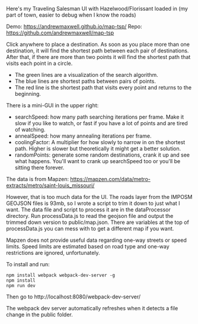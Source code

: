 Here's my Traveling Salesman UI with Hazelwood/Florissant loaded in (my part of town, easier to debug when I know the roads)

Demo: https://andrewmaxwell.github.io/map-tsp/
Repo: https://github.com/andrewmaxwell/map-tsp

Click anywhere to place a destination. As soon as you place more than one destination, it will find the shortest path between each pair of destinations. After that, if there are more than two points it will find the shortest path that visits each point in a circle.

* The green lines are a visualization of the search algorithm.
* The blue lines are shortest paths between pairs of points.
* The red line is the shortest path that visits every point and returns to the beginning.

There is a mini-GUI in the upper right:
* searchSpeed: how many path searching iterations per frame. Make it slow if you like to watch, or fast if you have a lot of points and are tired of watching.
* annealSpeed: how many annealing iterations per frame.
* coolingFactor: A multiplier for how slowly to narrow in on the shortest path. Higher is slower but theoretically it might get a better solution.
* randomPoints: generate some random destinations, crank it up and see what happens. You'll want to crank up searchSpeed too or you'll be sitting there forever.

The data is from Mapzen: https://mapzen.com/data/metro-extracts/metro/saint-louis_missouri/

However, that is too much data for the UI. The roads layer from the IMPOSM GEOJSON files is 93mb, so I wrote a script to trim it down to just what I want. The data file and script to process it are in the dataProcessor directory. Run processData.js to read the geojson file and output the trimmed down version to public/map.json. There are variables at the top of processData.js you can mess with to get a different map if you want.

Mapzen does not provide useful data regarding one-way streets or speed limits. Speed limits are estimated based on road type and one-way restrictions are ignored, unfortunately.

To install and run:
```
npm install webpack webpack-dev-server -g
npm install
npm run dev
```

Then go to http://localhost:8080/webpack-dev-server/

The webpack dev server automatically refreshes when it detects a file change in the public folder.

